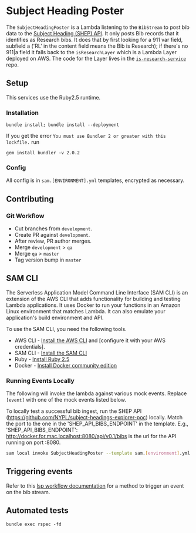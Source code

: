 # Subject Heading Poster
The `SubjectHeadingPoster` is a Lambda listening to the `BibStream` to post bib data to the [Subject Heading (SHEP) API](https://github.com/NYPL/subject-headings-explorer-poc/tree/shep-api). It only posts Bib records that it identifies as Research bibs. It does that by first looking for a 911 var field, subfield a ('RL' in the content field means the Bib is Research); if there's no 911|a field it falls back to the `isResearchLayer` which is a Lambda Layer deployed on AWS. The code for the Layer lives in the [`is-research-service`](https://github.com/NYPL/is-research-service) repo.

## Setup
This services use the Ruby2.5 runtime.

### Installation

``bundle install; bundle install --deployment``

If you get the error ``You must use Bundler 2 or greater with this lockfile.`` run

``gem install bundler -v 2.0.2``

### Config
All config is in `sam.[ENVIRONMENT].yml` templates, encrypted as necessary.

## Contributing
### Git Workflow
 * Cut branches from `development`.
 * Create PR against `development`.
 * After review, PR author merges.
 * Merge `development` > `qa`
 * Merge `qa` > `master`
 * Tag version bump in `master`

## SAM CLI
The Serverless Application Model Command Line Interface (SAM CLI) is an extension of the AWS CLI that adds functionality for building and testing Lambda applications. It uses Docker to run your functions in an Amazon Linux environment that matches Lambda. It can also emulate your application's build environment and API.

To use the SAM CLI, you need the following tools.

* AWS CLI - [Install the AWS CLI](https://docs.aws.amazon.com/cli/latest/userguide/cli-chap-install.html) and [configure it with your AWS credentials].
* SAM CLI - [Install the SAM CLI](https://docs.aws.amazon.com/serverless-application-model/latest/developerguide/serverless-sam-cli-install.html)
* Ruby - [Install Ruby 2.5](https://www.ruby-lang.org/en/documentation/installation/)
* Docker - [Install Docker community edition](https://hub.docker.com/search/?type=edition&offering=community)

### Running Events Locally
The following will invoke the lambda against various mock events. Replace `[event]` with one of the mock events listed below.

To locally test a successful bib ingest, run the SHEP API (https://github.com/NYPL/subject-headings-explorer-poc) locally. Match the port to the one in the 'SHEP_API_BIBS_ENDPOINT' in the template. E.g., 'SHEP_API_BIBS_ENDPOINT': http://docker.for.mac.localhost:8080/api/v0.1/bibs is the url for the API running on port :8080.

```bash
sam local invoke SubjectHeadingPoster --template sam.[environment].yml --event events/[event].json
```
## Triggering events
Refer to this [lsp workflow documentation](https://github.com/NYPL/lsp_workflows/blob/d66eaeceb39401a533440420aca6004ee7c3c78f/workflows/bib-and-item-data-pipeline.md#appendix-b-re-playing-updates) for a method to trigger an event on the bib stream.

## Automated tests
``bundle exec rspec -fd``
